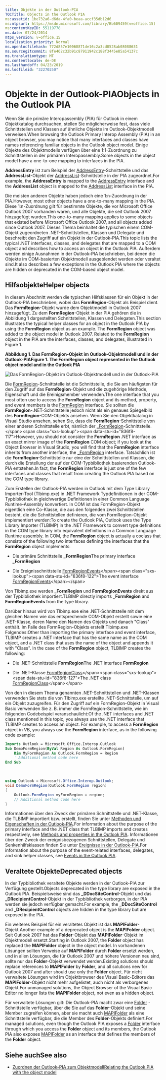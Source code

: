 ```yaml
---
title: Objekte in der Outlook-PIA
TOCTitle: Objects in the Outlook PIA
ms:assetid: 1be732a6-d6da-4fa0-beaa-accf35db12d6
ms:mtpsurl: https://msdn.microsoft.com/library/Bb609459(v=office.15)
ms:contentKeyID: 55119778
ms.date: 07/24/2014
mtps_version: v=office.15
localization_priority: Normal
ms.openlocfilehash: 772d857e10068871de16c2a3cd0528ab08088631
ms.sourcegitcommit: 8fe462c32b91c87911942c188f3445e85a54137c
ms.translationtype: MT
ms.contentlocale: de-DE
ms.lasthandoff: 04/23/2019
ms.locfileid: "32270250"
---
```

# <a name="objects-in-the-outlook-pia"></a><span data-ttu-id="836f8-102">Objekte in der Outlook-PIA</span><span class="sxs-lookup"><span data-stu-id="836f8-102">Objects in the Outlook PIA</span></span>

<span data-ttu-id="836f8-103">Wenn Sie die primäre Interopassembly (PIA) für Outlook in einem Objektkatalog durchsuchen, stellen Sie möglicherweise fest, dass viele Schnittstellen und Klassen auf ähnliche Objekte im Outlook-Objektmodell verweisen.</span><span class="sxs-lookup"><span data-stu-id="836f8-103">When browsing the Outlook Primary Interop Assembly (PIA) in an object browser, you may notice that many interfaces and classes have names referencing familiar objects in the Outlook object model.</span></span> <span data-ttu-id="836f8-104">Einige Objekte des Objektmodells verfügen über eine 1:1-Zuordnung zu Schnittstellen in der primären Interopassembly.</span><span class="sxs-lookup"><span data-stu-id="836f8-104">Some objects in the object model have a one-to-one mapping to interfaces in the PIA.</span></span> 

<span data-ttu-id="836f8-105">**AddressEntry** ist zum Beispiel der [AddressEntry](https://msdn.microsoft.com/library/bb609728\(v=office.15\))-Schnittstelle und das **AddressList**-Objekt der [AddressList](https://msdn.microsoft.com/library/bb623538\(v=office.15\))-Schnittstelle in der PIA zugeordnet.</span><span class="sxs-lookup"><span data-stu-id="836f8-105">For example, the **AddressEntry** is mapped to the [AddressEntry](https://msdn.microsoft.com/library/bb609728\(v=office.15\)) interface and the **AddressList** object is mapped to the [AddressList](https://msdn.microsoft.com/library/bb623538\(v=office.15\)) interface in the PIA.</span></span> 

<span data-ttu-id="836f8-106">Die meisten anderen Objekte haben jedoch eine 1:n-Zuordnung in der PIA.</span><span class="sxs-lookup"><span data-stu-id="836f8-106">However, most other objects have a one-to-many mapping in the PIA.</span></span> <span data-ttu-id="836f8-107">Diese 1:n-Zuordnung gilt für bestimmte Objekte, die vor Microsoft Office Outlook 2007 vorhanden waren, und alle Objekte, die seit Outlook 2007 hinzugefügt wurden.</span><span class="sxs-lookup"><span data-stu-id="836f8-107">This one-to-many mapping applies to some objects that existed before Microsoft Office Outlook 2007, and all objects added since Outlook 2007.</span></span> <span data-ttu-id="836f8-108">Dieses Thema beinhaltet die typischen einem COM-Objekt zugeordneten .NET-Schnittstellen, Klassen und Delegate und beschreibt den Zugriff auf ein Objekt in der Outlook-PIA.</span><span class="sxs-lookup"><span data-stu-id="836f8-108">This topic lists the typical .NET interfaces, classes, and delegates that are mapped to a COM object and describes how to access an object in the Outlook PIA.</span></span> <span data-ttu-id="836f8-109">Außerdem werden einige Ausnahmen in der Outlook-PIA beschrieben, bei denen die Objekte im COM-basierten Objektmodell ausgeblendet werden oder veraltet sind.</span><span class="sxs-lookup"><span data-stu-id="836f8-109">It also describes a few exceptions in the Outlook PIA where the objects are hidden or deprecated in the COM-based object model.</span></span>

## <a name="helper-objects"></a><span data-ttu-id="836f8-110">Hilfsobjekte</span><span class="sxs-lookup"><span data-stu-id="836f8-110">Helper objects</span></span>

<span data-ttu-id="836f8-p103">In diesem Abschnitt werden die typischen Hilfsklassen für ein Objekt in der Outlook-PIA beschrieben, wobei das **FormRegion**-Objekt als Beispiel dient. Das **FormRegion**-Objekt wurde dem Objektmodell in Outlook 2007 hinzugefügt. Zu dem **FormRegion**-Objekt in der PIA gehören die in Abbildung 1 dargestellten Schnittstellen, Klassen und Delegaten.</span><span class="sxs-lookup"><span data-stu-id="836f8-p103">This section illustrates the typical helper classes for an object in the Outlook PIA by using the **FormRegion** object as an example. The **FormRegion** object was added to the object model in Outlook 2007. Related to the **FormRegion** object in the PIA are the interfaces, classes, and delegates, illustrated in Figure 1.</span></span>

<span data-ttu-id="836f8-114">**Abbildung 1. Das FormRegion-Objekt im Outlook-Objektmodell und in der Outlook-PIA**</span><span class="sxs-lookup"><span data-stu-id="836f8-114">**Figure 1. The FormRegion object represented in the Outlook object model and in the Outlook PIA**</span></span>

![Das FormRegion-Objekt im Outlook-Objektmodell und in der Outlook-PIA](media/pia-outlook-object-model.gif)

<span data-ttu-id="836f8-116">Die [FormRegion](https://msdn.microsoft.com/library/bb652633\(v=office.15\))-Schnittstelle ist die Schnittstelle, die Sie am häufigsten für den Zugriff auf das **FormRegion**-Objekt und die zugehörige Methode, Eigenschaft und die Ereinigsmember verwenden.</span><span class="sxs-lookup"><span data-stu-id="836f8-116">The one interface that you most often use to access the **FormRegion** object and its method, property, and event members is the [FormRegion](https://msdn.microsoft.com/library/bb652633\(v=office.15\)) interface.</span></span> <span data-ttu-id="836f8-117">Sie sollten die **FormRegion**-.NET-Schnittstelle jedoch nicht als ein genaues Spiegelbild des **FormRegion**-COM-Objekts ansehen. Wenn Sie den Objektkatalog in Visual Studio ansehen, sehen Sie, dass die **FormRegion**-Schnittstelle von einer anderen Schnittstelle erbt, nämlich der [\_FormRegion](https://msdn.microsoft.com/library/bb645761\(v=office.15\))-Schnittstelle.</span><span class="sxs-lookup"><span data-stu-id="836f8-117">However, you should not consider the **FormRegion** .NET interface as an exact mirror image of the **FormRegion** COM object; if you look at the Object Browser in Visual Studio, you will find that the **FormRegion** interface inherits from another interface, the [\_FormRegion](https://msdn.microsoft.com/library/bb645761\(v=office.15\)) interface.</span></span> <span data-ttu-id="836f8-118">Tatsächlich ist die **FormRegion**-Schnittstelle nur eine der Schnittstellen und Klassen, die durch die Erstellung der auf der COM-Typbibliothek basierenden Outlook-PIA entstehen.</span><span class="sxs-lookup"><span data-stu-id="836f8-118">In fact, the **FormRegion** interface is just one of the few interfaces and classes that result from creating the Outlook PIA based on the COM type library.</span></span>

<span data-ttu-id="836f8-p105">Zum Erstellen der Outlook-PIA werden in Outlook mit dem Type Library Importer-Tool (Tlbimp.exe) in .NET Framework Typdefinitionen in der COM-Typbibliothek in gleichwertige Definitionen in einer Common Language Runtime-Assembly konvertiert. In COM ist das FormRegion-Objekt eigentlich eine Co-Klasse, die aus den folgenden zwei Schnittstellen besteht, die die Schnittstellen definieren, die vom FormRegion-Objekt implementiert werden:</span><span class="sxs-lookup"><span data-stu-id="836f8-p105">To create the Outlook PIA, Outlook uses the Type Library Importer (TLBIMP) in the .NET Framework to convert type definitions in the COM type library into equivalent definitions in a Common Language Runtime assembly. In COM, the **FormRegion** object is actually a coclass that consists of the following two interfaces defining the interfaces that the **FormRegion** object implements:</span></span>

- <span data-ttu-id="836f8-121">Die primäre Schnittstelle **\_FormRegion**</span><span class="sxs-lookup"><span data-stu-id="836f8-121">The primary interface **\_FormRegion**</span></span>

- <span data-ttu-id="836f8-122">Die Ereignisschnittstelle [FormRegionEvents](https://msdn.microsoft.com/library/bb611940\(v=office.15\))</span><span class="sxs-lookup"><span data-stu-id="836f8-122">The event interface [FormRegionEvents](https://msdn.microsoft.com/library/bb611940\(v=office.15\))</span></span>

<span data-ttu-id="836f8-123">Von Tlbimp.exe werden **\_FormRegion** und **FormRegionEvents** direkt aus der Typbibliothek importiert.</span><span class="sxs-lookup"><span data-stu-id="836f8-123">TLBIMP directly imports **\_FormRegion** and **FormRegionEvents** from the type library.</span></span>

<span data-ttu-id="836f8-p106">Darüber hinaus wird von Tlbimp.exe eine .NET-Schnittstelle mit dem gleichen Namen wie das entsprechende COM-Objekt erstellt sowie eine .NET-Klasse, deren Name den Namen des Objekts und danach "Class" enthält. Im Falle des FormRegion-Objekts erstellt Tlbimp.exe Folgendes:</span><span class="sxs-lookup"><span data-stu-id="836f8-p106">Other than importing the primary interface and event interface, TLBIMP creates a .NET interface that has the same name as the COM object, and a .NET class that uses the name of the object and appends it with "Class". In the case of the **FormRegion** object, TLBIMP creates the following:</span></span>

- <span data-ttu-id="836f8-126">Die .NET-Schnittstelle **FormRegion**</span><span class="sxs-lookup"><span data-stu-id="836f8-126">The .NET interface **FormRegion**</span></span>

- <span data-ttu-id="836f8-127">Die .NET-Klasse [FormRegionClass](https://msdn.microsoft.com/library/bb624204\(v=office.15\))</span><span class="sxs-lookup"><span data-stu-id="836f8-127">The .NET class [FormRegionClass](https://msdn.microsoft.com/library/bb624204\(v=office.15\))</span></span>

<span data-ttu-id="836f8-p107">Von den in diesem Thema genannten .NET-Schnittstellen und .NET-Klassen verwenden Sie stets die von Tlbimp.exe erstellte .NET-Schnittstelle, um auf ein Objekt zuzugreifen. Für den Zugriff auf ein FormRegion-Objekt in Visual Basic verwenden Sie z. B. immer die FormRegion-Schnittstelle, wie im folgenden Codebeispiel veranschaulicht:</span><span class="sxs-lookup"><span data-stu-id="836f8-p107">Of the .NET interfaces and .NET class mentioned in this topic, you always use the .NET interface that TLBIMP creates to access an object. For example, to access a **FormRegion** object in VB, you always use the **FormRegion** interface, as in the following code example:</span></span>

```vb
Imports Outlook = Microsoft.Office.Interop.Outlook
Sub DemoFormRegion(ByVal Region As Outlook.FormRegion)
    Dim MyFormRegion As Outlook.FormRegion = Region
    ' Additional method code here
End Sub
```

<br/>

```csharp
using Outlook = Microsoft.Office.Interop.Outlook; 
void DemoFormRegion(Outlook.FormRegion region) 
{
    Outlook.FormRegion myFormRegion = region; 
    // Additional method code here
}
```

<span data-ttu-id="836f8-130">Informationen über den Zweck der primären Schnittstelle und .NET-Klasse, die TLBIMP importiert bzw. erstellt, finden Sie unter [Methoden und Eigenschaften in der Outlook-PIA](methods-and-properties-in-the-outlook-pia.md).</span><span class="sxs-lookup"><span data-stu-id="836f8-130">For information about the purpose of the primary interface and the .NET class that TLBIMP imports and creates respectively, see [Methods and properties in the Outlook PIA](methods-and-properties-in-the-outlook-pia.md).</span></span> <span data-ttu-id="836f8-131">Informationen über den Zweck der ereignisbezogenen Schnittstellen, Delegate und Senkenhilfsklassen finden Sie unter [Ereignisse in der Outlook-PIA](events-in-the-outlook-pia.md).</span><span class="sxs-lookup"><span data-stu-id="836f8-131">For information about the purpose of the event-related interfaces, delegates, and sink helper classes, see [Events in the Outlook PIA](events-in-the-outlook-pia.md).</span></span>

## <a name="deprecated-objects"></a><span data-ttu-id="836f8-132">Veraltete Objekte</span><span class="sxs-lookup"><span data-stu-id="836f8-132">Deprecated objects</span></span>

<span data-ttu-id="836f8-133">In der Typbibliothek veraltete Objekte werden in der Outlook-PIA zur Verfügung gestellt.</span><span class="sxs-lookup"><span data-stu-id="836f8-133">Objects deprecated in the type library are exposed in the Outlook PIA.</span></span> <span data-ttu-id="836f8-134">Beispielsweise sind das **\_DDocSiteControl**-Objekt und das **\_DRecipientControl**-Objekt in der Typbibliothek verborgen, in der PIA werden sie jedoch verfügbar gemacht.</span><span class="sxs-lookup"><span data-stu-id="836f8-134">For example, the **\_DDocSiteControl** and **\_DRecipientControl** objects are hidden in the type library but are exposed in the PIA.</span></span>

<span data-ttu-id="836f8-135">Ein weiteres Beispiel für ein veraltetes Objekt ist das **MAPIFolder**-Objekt.</span><span class="sxs-lookup"><span data-stu-id="836f8-135">Another example of a deprecated object is the **MAPIFolder** object.</span></span> <span data-ttu-id="836f8-136">Seit Outlook 2007 hat das **Folder**-Objekt das **MAPIFolder**-Objekt im Objektmodell ersetzt.</span><span class="sxs-lookup"><span data-stu-id="836f8-136">Starting in Outlook 2007, the **Folder** object has replaced the **MAPIFolder** object in the object model.</span></span> <span data-ttu-id="836f8-137">In vorhandenen Lösungen sollten Verweise auf **MAPIFolder** durch **Folder** ersetzt werden, und in allen Lösungen, die für Outlook 2007 und höhere Versionen neu sind, sollte nur das **Folder**-Objekt verwendet werden.</span><span class="sxs-lookup"><span data-stu-id="836f8-137">Existing solutions should replace references to **MAPIFolder** by **Folder**, and all solutions new for Outlook 2007 and after should use only the **Folder** object.</span></span> <span data-ttu-id="836f8-138">Für nicht verwaltete Lösungen wird im Objektbrowser des Visual Basic-Editors das **MAPIFolder**-Objekt nicht mehr aufgelistet, auch nicht als verborgenes Objekt.</span><span class="sxs-lookup"><span data-stu-id="836f8-138">For unmanaged solutions, the Object Browser of the Visual Basic Editor no longer lists the **MAPIFolder** object, not even as a hidden object.</span></span> 

<span data-ttu-id="836f8-139">Für verwaltete Lösungen gilt: Die Outlook-PIA macht zwar eine [Folder](https://msdn.microsoft.com/library/bb645774\(v=office.15\)) -Schnittstelle verfügbar, über die Sie auf das **Folder**-Objekt und seine Member zugreifen können, aber sie macht auch [MAPIFolder](https://msdn.microsoft.com/library/bb624369\(v=office.15\)) als eine Schnittstelle verfügbar, die die Member des **Folder**-Objekts definiert.</span><span class="sxs-lookup"><span data-stu-id="836f8-139">For managed solutions, even though the Outlook PIA exposes a [Folder](https://msdn.microsoft.com/library/bb645774\(v=office.15\)) interface through which you access the **Folder** object and its members, the Outlook PIA also exposes [MAPIFolder](https://msdn.microsoft.com/library/bb624369\(v=office.15\)) as an interface that defines the members of the **Folder** object.</span></span>

## <a name="see-also"></a><span data-ttu-id="836f8-140">Siehe auch</span><span class="sxs-lookup"><span data-stu-id="836f8-140">See also</span></span>

- [<span data-ttu-id="836f8-141">Zuordnen der Outlook-PIA zum Objektmodell</span><span class="sxs-lookup"><span data-stu-id="836f8-141">Relating the Outlook PIA with the object model</span></span>](relating-the-outlook-pia-with-the-object-model.md)


